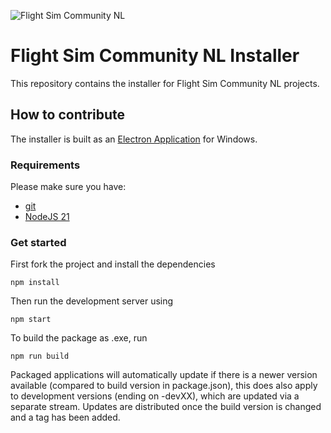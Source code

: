 ![Flight Sim Community NL](https://avatars.githubusercontent.com/u/19762968?v=4)

# Flight Sim Community NL Installer

This repository contains the installer for Flight Sim Community NL projects.

## How to contribute

The installer is built as an [Electron Application](https://www.electronjs.org/) for Windows.

### Requirements

Please make sure you have:

- [git](https://git-scm.com/downloads)
- [NodeJS 21](https://nodejs.org/en/)

### Get started

First fork the project and install the dependencies

```shell script
npm install
```

Then run the development server using

```shell script
npm start
```

To build the package as .exe, run

```shell script
npm run build
```

Packaged applications will automatically update if there is a newer version available (compared to build version in package.json), this does also apply to development versions (ending on -devXX), which are updated via a separate stream. Updates are distributed once the build version is changed and a tag has been added.
